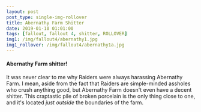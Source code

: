 ```yaml
---
layout: post
post_type: single-img-rollover
title: Abernathy Farm Shitter
date: 2019-01-10 01:01:00
tags: [fallout, fallout 4, shitter, ROLLOVER]
img1: /img/fallout4/abernathy1.jpg
img1_rollover: /img/fallout4/abernathy1a.jpg
---
```

#### Abernathy Farm shitter!

It was never clear to me why Raiders were always harassing Abernathy Farm. I mean, aside from the fact that Raiders are simple-minded assholes who crush anything good, but Abernathy Farm doesn't even have a decent shitter. This craptastic pile of broken porcelain is the only thing close to one, and it's located *just outside* the boundaries of the farm.
